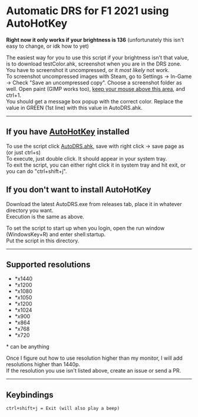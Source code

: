 # Automatic DRS for F1 2021 using AutoHotKey

__Right now it only works if your brightness is 136__ (unfortunately this isn't easy to change, or idk how to yet)  

The easiest way for you to use this script if your brightness isn't that value, is to download testColor.ahk, screenshot when you are in the DRS zone. You have to screenshot it uncompressed, or it _most likely_ not work.  
To screenshot uncompressed images with Steam, go to Settings -> In-Game -> Check "Save an uncompressed copy". Choose a screenshot folder as well. Open paint (GIMP works too), [keep your mouse above this area](image), and ctrl+1.  
You should get a message box popup with the correct color. Replace the value in GREEN (1st line) with this value in AutoDRS.ahk.

---

## If you have [AutoHotKey](https://www.autohotkey.com/) installed

To use the script click [AutoDRS.ahk](https://github.com/SileNce5k/Auto_DRS_F1_2021/raw/branch/master/AutoDRS.ahk), save with right click -> save page as (or just ctrl+s)  
To execute, just double click. It should appear in your system tray.  
To exit the script, you can either right click it in system tray and hit exit, or you can do "ctrl+shift+j".

## If you don't want to install AutoHotKey

Download the latest AutoDRS.exe from releases tab, place it in whatever directory you want.  
Execution is the same as above.

To set the script to start up when you login, open the run window (WindowsKey+R) and enter shell:startup.  
Put the script in this directory.

---

## Supported resolutions

* *x1440
* *x1200
* *x1080
* *x1050
* *x1200
* *x1024
* *x900
* *x864
* *x768
* *x720

\* can be anything  

Once I figure out how to use resolution higher than my monitor, I will add resolutions higher than 1440p.  
If the resolution you use isn't listed above, create an issue or send a PR.

---

## Keybindings

```text
ctrl+shift+j = Exit (will also play a beep) 
```
